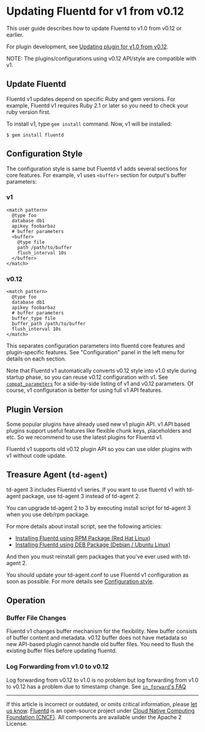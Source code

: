 # Updating Fluentd for v1 from v0.12

This user guide describes how to update Fluentd to v1.0 from v0.12 or earlier.

For plugin development, see [Updating plugin for v1.0 from v0.12](/developer/plugin-update-from-v0.12.md).

NOTE: The plugins/configurations using v0.12 API/style are compatible with v1.


## Update Fluentd

Fluentd v1 updates depend on specific Ruby and gem versions. For example,
Fluentd v1 requires Ruby 2.1 or later so you need to check your ruby version
first.

To install v1, type `gem install` command. Now, v1 will be installed:

```
$ gem install fluentd
```


## Configuration Style

The configuration style is same but Fluentd v1 adds several sections for
core features. For example, v1 uses `<buffer>` section for output's
buffer parameters:

### v1

```
<match pattern>
  @type foo
  database db1
  apikey foobarbaz
  # buffer parameters
  <buffer>
    @type file
    path /path/to/buffer
    flush_interval 10s
  </buffer>
</match>
```

### v0.12

```
<match pattern>
  @type foo
  database db1
  apikey foobarbaz
  # buffer parameters
  buffer_type file
  buffer_path /path/to/buffer
  flush_interval 10s
</match>
```

This separates configuration parameters into fluentd core features and
plugin-specific features. See "Configuration" panel in the left menu for
details on each section.

Note that Fluentd v1 automatically converts v0.12 style into v1.0 style during
startup phase, so you can reuse v0.12 configuration with v1. See
[`compat_parameters`](/developer/api-plugin-helper-compat_parameters.md) for a
side-by-side listing of v1 and v0.12 parameters. Of course, v1 configuration is
better for using full v1 API features.


## Plugin Version

Some popular plugins have already used new v1 plugin API. v1 API based plugins
support useful features like flexible chunk keys, placeholders and etc. So we
recommend to use the latest plugins for Fluentd v1.

Fluentd v1 supports old v0.12 plugin API so you can use older plugins
with v1 without code update.


## Treasure Agent (`td-agent`)

td-agent 3 includes Fluentd v1 series. If you want to use fluentd v1
with td-agent package, use td-agent 3 instead of td-agent 2.

You can upgrade td-agent 2 to 3 by executing install script for td-agent
3 when you use deb/rpm package.

For more details about install script, see the following articles:

-   [Installing Fluentd using RPM Package (Red Hat Linux)](/install/install-by-rpm.md)
-   [Installing Fluentd using DEB Package (Debian / Ubuntu Linux)](/install/install-by-deb.md)

And then you must reinstall gem packages that you've ever used with
td-agent 2.

You should update your td-agent.conf to use Fluentd v1 configuration as soon as
possible. For more details see [Configuration style](#configuration-style).


## Operation


### Buffer File Changes

Fluentd v1 changes buffer mechanism for the flexibility. New buffer consists of
buffer content and metadata. v0.12 buffer does not have metadata so new
API-based plugin cannot handle old buffer files. You need to flush the existing
buffer files before updating fluentd.


### Log Forwarding from v1.0 to v0.12

Log forwarding from v0.12 to v1.0 is no problem but log forwarding from
v1.0 to v0.12 has a problem due to timestamp change. See
[`in_forward`'s FAQ](https://fluentd.gitbook.io/manual/v/0.12/input/forward#i-got-messagepack-unknownexttypeerror-error-why)


------------------------------------------------------------------------

If this article is incorrect or outdated, or omits critical information, please
[let us know](https://github.com/fluent/fluentd-docs-gitbook/issues?state=open).
[Fluentd](http://www.fluentd.org/) is an open-source project under
[Cloud Native Computing Foundation (CNCF)](https://cncf.io/). All components are
available under the Apache 2 License.
